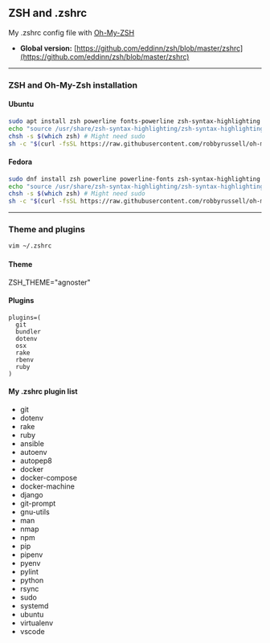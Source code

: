 ## ZSH and .zshrc

My .zshrc config file with [Oh-My-ZSH](https://github.com/robbyrussell/oh-my-zsh)

- **Global version:** [https://github.com/eddinn/zsh/blob/master/zshrc](https://github.com/eddinn/zsh/blob/master/zshrc)

---

### ZSH and Oh-My-Zsh installation

#### Ubuntu

```bash
sudo apt install zsh powerline fonts-powerline zsh-syntax-highlighting git curl
echo "source /usr/share/zsh-syntax-highlighting/zsh-syntax-highlighting.zsh" >> ~/.zshrc
chsh -s $(which zsh) # Might need sudo
sh -c "$(curl -fsSL https://raw.githubusercontent.com/robbyrussell/oh-my-zsh/master/tools/install.sh)"
```

#### Fedora

```bash
sudo dnf install zsh powerline powerline-fonts zsh-syntax-highlighting git curl
echo "source /usr/share/zsh-syntax-highlighting/zsh-syntax-highlighting.zsh" >> ~/.zshrc
chsh -s $(which zsh) # Might need sudo
sh -c "$(curl -fsSL https://raw.githubusercontent.com/robbyrussell/oh-my-zsh/master/tools/install.sh)"
```

---

### Theme and plugins

```bash
vim ~/.zshrc
```

#### Theme

ZSH_THEME="agnoster"

#### Plugins

```.zshrc
plugins=(
  git
  bundler
  dotenv
  osx
  rake
  rbenv
  ruby
)
```

#### My .zshrc plugin list

- git
- dotenv
- rake
- ruby
- ansible
- autoenv
- autopep8
- docker
- docker-compose
- docker-machine
- django
- git-prompt
- gnu-utils
- man
- nmap
- npm
- pip
- pipenv
- pyenv
- pylint
- python
- rsync
- sudo
- systemd
- ubuntu
- virtualenv
- vscode
